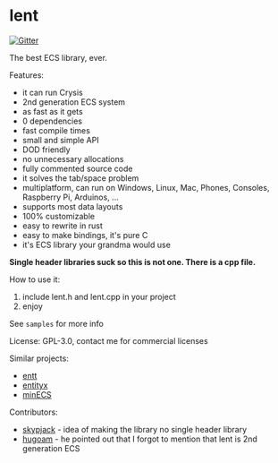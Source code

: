 
# lent

[![Gitter](https://badges.gitter.im/Join%20Chat.svg)](https://gitter.im/nem0/LumixEngine?utm_source=badge&utm_medium=badge&utm_campaign=pr-badge)

The best ECS library, ever.

Features:

* it can run Crysis
* 2nd generation ECS system
* as fast as it gets
* 0 dependencies
* fast compile times
* small and simple API
* DOD friendly
* no unnecessary allocations
* fully commented source code
* it solves the tab/space problem
* multiplatform, can run on Windows, Linux, Mac, Phones, Consoles, Raspberry Pi, Arduinos, ...
* supports most data layouts
* 100% customizable 
* easy to rewrite in rust
* easy to make bindings, it's pure C
* it's ECS library your grandma would use

**Single header libraries suck so this is not one. There is a cpp file.**

How to use it:

1. include lent.h and lent.cpp in your project
2. enjoy

See ```samples``` for more info

License: GPL-3.0, contact me for commercial licenses

Similar projects:
* [entt](https://github.com/skypjack/entt)
* [entityx](https://github.com/alecthomas/entityx)
* [minECS](https://github.com/Alan-FGR/minECS/)

Contributors:

* [skypjack](https://github.com/skypjack) - idea of making the library no single header library
* [hugoam](https://github.com/hugoam) - he pointed out that I forgot to mention that lent is 2nd generation ECS
